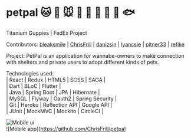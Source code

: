 # petpal :cat: :dog: :mouse: :koala: :pig: :wolf: :baby_chick: :penguin: :fish: 
Titanium Guppies | FedEx Project 

Contributors: 
[bleaksmile](https://github.com/bleaksmile) | [ChrisFrill](https://github.com/chrisfrill) | [danizsin](https://github.com/danizsin) | [lyancsie](https://github.com/lyancsie) | [pitner33](https://github.com/pitner33) | [refike](https://github.com/refike) 

Project: PetPal is an application for wannabe-owners to make connection with shelters and private users to adopt different kinds of pets.

Technologies used:
<br>
| React | Redux | HTML5 | SCSS | SAGA |
<br>
| Dart  | BLoC | Flutter |
<br>
| Java | Spring Boot | JPA | Hibernate | 
<br>
| MySQL | Flyway | Oauth2 | Spring Security | 
<br>
| Git | Heroku | Reflection API | Google API |
<br>
| JUnit | MockMVC | Mockito | CircleCI |

![Mobile ui](https://user-images.githubusercontent.com/42215450/55217679-620ce280-5200-11e9-8143-2b5305d7003d.png)
<br>
![Mobile app](https://github.com/ChrisFrill/petpal




